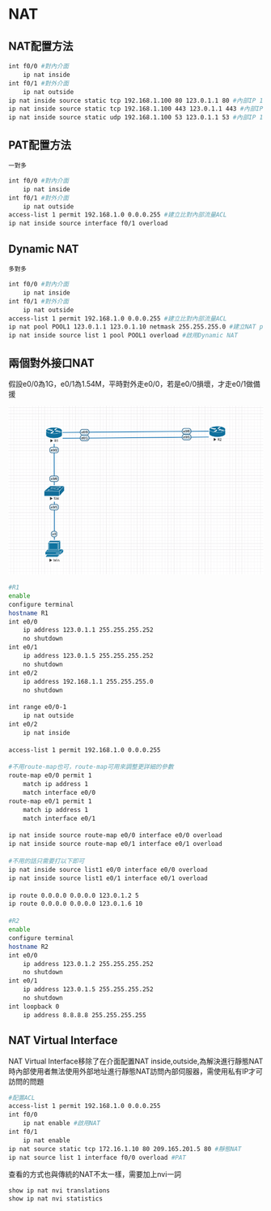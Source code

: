 # NAT #

## NAT配置方法 ##

```bash
int f0/0 #對內介面
    ip nat inside 
int f0/1 #對外介面
    ip nat outside
ip nat inside source static tcp 192.168.1.100 80 123.0.1.1 80 #內部IP 192.168.1.100的80 port對應到外部IP 123.0.1.1的80 port
ip nat inside source static tcp 192.168.1.100 443 123.0.1.1 443 #內部IP 192.168.1.100的443 port對應到外部IP 123.0.1.1的443 port
ip nat inside source static udp 192.168.1.100 53 123.0.1.1 53 #內部IP 192.168.1.100的53 port對應到外部IP 123.0.1.1的53 port
```

## PAT配置方法 ##

    一對多

```bash
int f0/0 #對內介面
    ip nat inside 
int f0/1 #對外介面
    ip nat outside
access-list 1 permit 192.168.1.0 0.0.0.255 #建立比對內部流量ACL
ip nat inside source interface f0/1 overload 
```
## Dynamic NAT ##

    多對多

```bash
int f0/0 #對內介面
    ip nat inside 
int f0/1 #對外介面
    ip nat outside
access-list 1 permit 192.168.1.0 0.0.0.255 #建立比對內部流量ACL
ip nat pool POOL1 123.0.1.1 123.0.1.10 netmask 255.255.255.0 #建立NAT pool名為pool1
ip nat inside source list 1 pool POOL1 overload #啟用Dynamic NAT

```

## 兩個對外接口NAT ##

假設e0/0為1G，e0/1為1.54M，平時對外走e0/0，若是e0/0損壞，才走e0/1做備援

![](topology1.png)

```bash
#R1
enable 
configure terminal
hostname R1
int e0/0
    ip address 123.0.1.1 255.255.255.252
    no shutdown 
int e0/1
    ip address 123.0.1.5 255.255.255.252
    no shutdown 
int e0/2
    ip address 192.168.1.1 255.255.255.0
    no shutdown 

int range e0/0-1
    ip nat outside
int e0/2
    ip nat inside 

access-list 1 permit 192.168.1.0 0.0.0.255

#不用route-map也可，route-map可用來調整更詳細的參數
route-map e0/0 permit 1
    match ip address 1
    match interface e0/0    
route-map e0/1 permit 1
    match ip address 1
    match interface e0/1

ip nat inside source route-map e0/0 interface e0/0 overload
ip nat inside source route-map e0/1 interface e0/1 overload

#不用的話只需要打以下即可
ip nat inside source list1 e0/0 interface e0/0 overload
ip nat inside source list1 e0/1 interface e0/1 overload

ip route 0.0.0.0 0.0.0.0 123.0.1.2 5
ip route 0.0.0.0 0.0.0.0 123.0.1.6 10

#R2
enable 
configure terminal
hostname R2
int e0/0
    ip address 123.0.1.2 255.255.255.252
    no shutdown 
int e0/1
    ip address 123.0.1.5 255.255.255.252
    no shutdown 
int loopback 0 
    ip address 8.8.8.8 255.255.255.255
```

## NAT Virtual Interface ##

NAT Virtual Interface移除了在介面配置NAT inside,outside,為解決進行靜態NAT時內部使用者無法使用外部地址進行靜態NAT訪問內部伺服器，需使用私有IP才可訪問的問題

```bash
#配置ACL
access-list 1 permit 192.168.1.0 0.0.0.255 
int f0/0
    ip nat enable #啟用NAT
int f0/1
    ip nat enable 
ip nat source static tcp 172.16.1.10 80 209.165.201.5 80 #靜態NAT
ip nat source list 1 interface f0/0 overload #PAT
``` 

查看的方式也與傳統的NAT不太一樣，需要加上nvi一詞

```bash
show ip nat nvi translations 
show ip nat nvi statistics 
```
